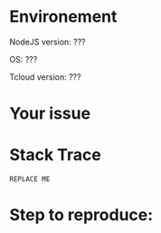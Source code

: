 <!-- You need to fill corectly the following form otherwise it will be hard for me to fix the issue -->

# Environement
NodeJS version: ???

OS: ???

Tcloud version: ???

# Your issue
<!-- Explain here what happend -->

# Stack Trace
<!-- Put here the console error (if there is one) -->
```
REPLACE ME
```

# Step to reproduce:
<!-- Write step by step what you did -->
<!-- This part is very important if I want to reproduce the issue and fix it -->
